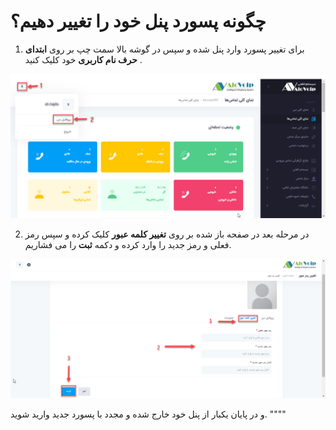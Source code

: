 # چگونه پسورد پنل خود را تغییر دهیم؟
1. برای تغییر پسورد وارد پنل شده و سپس در گوشه بالا سمت چپ بر روی **ابتدای حرف نام کاربری** خود کلیک کنید .<br>

![نمای کلی صفحه پنل](./Images/User-Panel-Overview.png) 

2. در مرحله بعد در صفحه باز شده بر روی **تغییر کلمه عبور** کلیک کرده و سپس رمز فعلی و رمز جدید را وارد کرده و دکمه **ثبت** را می فشاریم.

![صفحه تغییر رمز](./Images/change-Account-Password.png) 

و در پایان یکبار از پنل خود خارج شده و مجدد با پسورد جدید وارید شوید.
""""